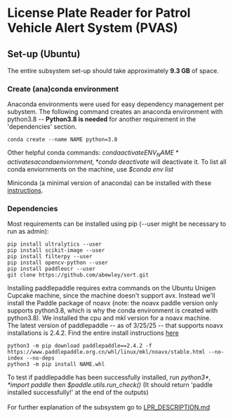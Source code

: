 # License Plate Reader for Patrol Vehicle Alert System (PVAS)

## Set-up (Ubuntu)
The entire subsystem set-up should take approximately **9.3 GB** of space.

### Create (ana)conda environment 
Anaconda environments were used for easy dependency management per subystem. The following command creates an anaconda environment with python3.8 -- **Python3.8 is needed** for another requirement in the 'dependencies' section.
```
conda create --name NAME python=3.8
```
Other helpful conda commands: *$conda activate ENV_NAME* activates a conda enviornment, *$conda deactivate* will deactivate it. To list all conda enviornments on the machine, use *$conda env list*

Miniconda (a minimal version of anaconda) can be installed with these [instructions](https://www.anaconda.com/docs/getting-started/miniconda/install).

### Dependencies
Most requirements can be installed using pip (--user might be necessary to run as admin):
```
pip install ultralytics --user
pip install scikit-image --user
pip install filterpy --user
pip install opencv-python --user
pip install paddleocr --user
git clone https://github.com/abewley/sort.git
```
Installing paddlepaddle requires extra commands on the Ubuntu Unigen Cupcake machine, since the machine doesn't support avx. Instead we'll install the Paddle package of noavx (note: the noavx paddle version only supports python3.8, which is why the conda environment is created with python3.8). We installed the cpu and mkl version for a noavx machine. <br/>
The latest version of paddlepaddle -- as of 3/25/25 -- that supports noavx installations is 2.4.2. Find the entire install instructions [here](https://www.paddlepaddle.org.cn/documentation/docs/en/2.4/install/pip/linux-pip_en.html)
```
python3 -m pip download paddlepaddle==2.4.2 -f https://www.paddlepaddle.org.cn/whl/linux/mkl/noavx/stable.html --no-index --no-deps
python3 -m pip install NAME.whl
```
To test if paddlepaddle has been successfully installed, run *$python3*, *$import paddle* then *$paddle.utils.run_check()* (It should return 'paddle installed successfully!' at the end of the outputs)<br/>
<br/>
For further explanation of the subsystem go to [LPR_DESCRIPTION.md](LPR_DESCRIPTION.md)
